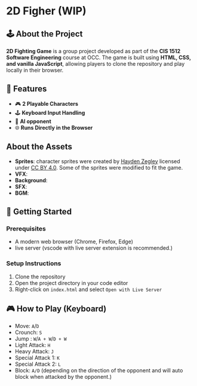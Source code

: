 # 2D Figher (WIP)

## 🕹️ About the Project
**2D Fighting Game** is a group project developed as part of the **CIS 1512 Software Engineering** course at OCC. The game is built using **HTML, CSS, and vanilla JavaScript**, allowing players to clone the repository and play locally in their browser.

## 📌 Features
- 🎮 **2 Playable Characters** 
- 🕹️ **Keyboard Input Handling**
- 🤖 **AI opponent**
- 🌐 **Runs Directly in the Browser** 

## About the Assets
- **Sprites**: character sprites were created by [Hayden Zegley](https://zegley.itch.io/2d-platformermetroidvania-asset-pack) licensed under [CC BY 4.0](https://creativecommons.org/licenses/by/4.0/).  Some of the sprites were modified to fit the game.
- **VFX**:
- **Background**:
- **SFX**:
- **BGM**:

## 🚀 Getting Started

### Prerequisites
- A modern web browser (Chrome, Firefox, Edge)
- live server (vscode with live server extension is recommended.)

### Setup Instructions
1. Clone the repository
2. Open the project directory in your code editor
3. Right-click on `index.html` and select `Open with Live Server`

## 🎮 How to Play (Keyboard)
- Move: `A`/`D`
- Crounch: `S`
- Jump : `W`/`A + W`/`D + W`
- Light Attack: `H`
- Heavy Attack: `J`
- Special Attack 1: `K`
- Special Attack 2: `L`
- Block: `A/D` (depending on the direction of the opponent and will auto block when attacked by the opponent.)